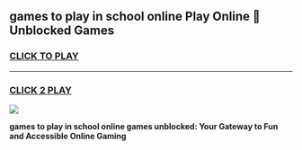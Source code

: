 
## games to play in school online Play Online 👋 Unblocked Games
<h3>
<a href="https://news.freeplayer.one?title=games_to_play_in_school_online&ref=17GH">CLICK TO PLAY</a></h3>
<hr>

<h3>
<a href="https://news.freeplayer.one?title=games_to_play_in_school_online&ref=17GH">CLICK 2 PLAY</a>
  
</h3>

<a href="https://news.freeplayer.one?title=games_to_play_in_school_online&ref=17GH/"><img src="https://clearcache.store/games.png"></a>


**games to play in school online games unblocked: Your Gateway to Fun and Accessible Online Gaming**
